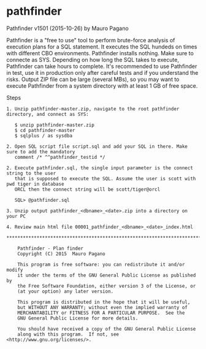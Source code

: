 # pathfinder
Pathfinder v1501 (2015-10-26) by Mauro Pagano

Pathfinder is a "free to use" tool to perform brute-force analysis of execution plans
for a SQL statement. 
It executes the SQL hundeds on times with different CBO environments. 
Pathfinder installs nothing. Make sure to connecte as SYS.
Depending on how long the SQL takes to execute, Pathfinder can take hours to complete.
It's recommended to use Pathfinder in test, use it in production only after careful tests
and if you understand the risks. 
Output ZIP file can be large (several MBs), so you may want to execute Pathfinder 
from a system directory with at least 1 GB of free space. 

Steps
~~~~~
1. Unzip pathfinder-master.zip, navigate to the root pathfinder directory, and connect as SYS:

   $ unzip pathfinder-master.zip
   $ cd pathfinder-master
   $ sqlplus / as sysdba

2. Open SQL script file script.sql and add your SQL in there. Make sure to add the mandatory
   comment /* ^^pathfinder_testid */

2. Execute pathfinder.sql, the single input parameter is the connect string to the user
   that is supposed to execute the SQL. Assume the user is scott with pwd tiger in database
   ORCL then the connect string will be scott/tiger@orcl

   SQL> @pathfinder.sql 
   
3. Unzip output pathfinder_<dbname>_<date>.zip into a directory on your PC

4. Review main html file 00001_pathfinder_<dbname>_<date>_index.html

****************************************************************************************
   
    Pathfinder - Plan finder
    Copyright (C) 2015  Mauro Pagano

    This program is free software: you can redistribute it and/or modify
    it under the terms of the GNU General Public License as published by
    the Free Software Foundation, either version 3 of the License, or
    (at your option) any later version.

    This program is distributed in the hope that it will be useful,
    but WITHOUT ANY WARRANTY; without even the implied warranty of
    MERCHANTABILITY or FITNESS FOR A PARTICULAR PURPOSE.  See the
    GNU General Public License for more details.

    You should have received a copy of the GNU General Public License
    along with this program.  If not, see <http://www.gnu.org/licenses/>.
